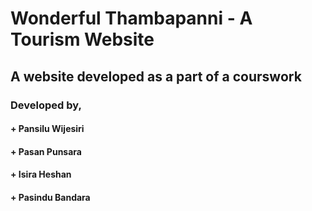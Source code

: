 # Wonderful Thambapanni - A Tourism Website
## A website developed as a part of a courswork

### Developed by,
#### + Pansilu Wijesiri
#### + Pasan Punsara
#### + Isira Heshan
#### + Pasindu Bandara
